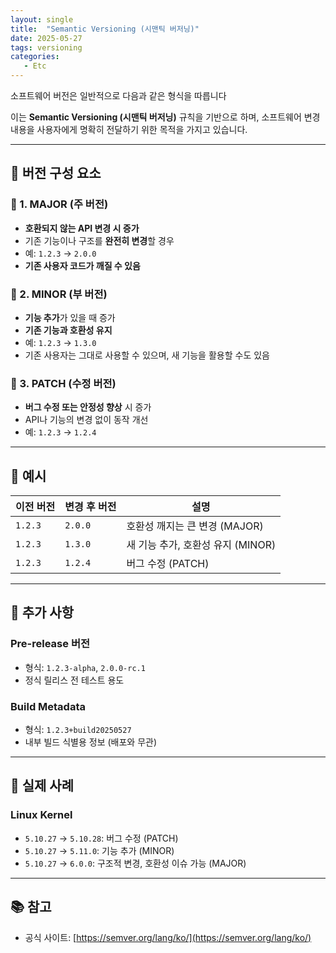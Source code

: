 ```yaml
---
layout: single
title:  "Semantic Versioning (시맨틱 버저닝)"
date: 2025-05-27
tags: versioning
categories: 
   - Etc
---
```


소프트웨어 버전은 일반적으로 다음과 같은 형식을 따릅니다


이는 **Semantic Versioning (시맨틱 버저닝)** 규칙을 기반으로 하며, 소프트웨어 변경 내용을 사용자에게 명확히 전달하기 위한 목적을 가지고 있습니다.

---

## 📌 버전 구성 요소

### 🔹 1. MAJOR (주 버전)

- **호환되지 않는 API 변경 시 증가**
- 기존 기능이나 구조를 **완전히 변경**할 경우
- 예: `1.2.3` → `2.0.0`
- **기존 사용자 코드가 깨질 수 있음**

### 🔹 2. MINOR (부 버전)

- **기능 추가**가 있을 때 증가
- **기존 기능과 호환성 유지**
- 예: `1.2.3` → `1.3.0`
- 기존 사용자는 그대로 사용할 수 있으며, 새 기능을 활용할 수도 있음

### 🔹 3. PATCH (수정 버전)

- **버그 수정 또는 안정성 향상** 시 증가
- API나 기능의 변경 없이 동작 개선
- 예: `1.2.3` → `1.2.4`

---

## 📘 예시

| 이전 버전 | 변경 후 버전 | 설명 |
|-----------|--------------|------|
| `1.2.3`   | `2.0.0`      | 호환성 깨지는 큰 변경 (MAJOR) |
| `1.2.3`   | `1.3.0`      | 새 기능 추가, 호환성 유지 (MINOR) |
| `1.2.3`   | `1.2.4`      | 버그 수정 (PATCH) |

---

## 🔸 추가 사항

### Pre-release 버전

- 형식: `1.2.3-alpha`, `2.0.0-rc.1`
- 정식 릴리스 전 테스트 용도

### Build Metadata

- 형식: `1.2.3+build20250527`
- 내부 빌드 식별용 정보 (배포와 무관)

---

## 🧩 실제 사례

### Linux Kernel

- `5.10.27` → `5.10.28`: 버그 수정 (PATCH)
- `5.10.27` → `5.11.0`: 기능 추가 (MINOR)
- `5.10.27` → `6.0.0`: 구조적 변경, 호환성 이슈 가능 (MAJOR)

---

## 📚 참고

- 공식 사이트: [https://semver.org/lang/ko/](https://semver.org/lang/ko/)

